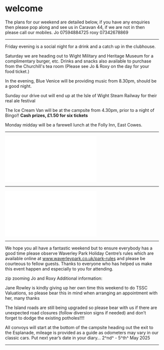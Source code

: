 # welcome

The plans for our weekend are detailed below, if you have any enquiries then please pop along and see us in Caravan  44, if we are not in then please call our mobiles.
Jo   07594884725
roxy 07342678869

---

Friday evening is a social night for a drink and a catch up in the clubhouse.

Saturday we are heading out to Wight Military and Heritage Museum for a complimentary burger, etc. Drinks and snacks also available to purchase from the Churchill's tea room
(Please see Jo & Roxy on the day for your food ticket.)

In the evening, Blue Venice will be providing music from 8.30pm, should be a good night.

Sunday our drive out will end up at the Isle of Wight Steam Railway for their real ale festival

The Ice Cream Van will be at the campsite
from 4.30pm, prior to a night of Bingo!!
**Cash prizes, £1.50 for six tickets**

Monday midday will be a farewell lunch at the Folly Inn, East Cowes.

---

![time table](/programme/timetable.md)

---

![directions](/programme/directions.md)

---

We hope you all have a fantastic weekend but to ensure everybody has a good time please observe Waverley Park Holiday Centre’s rules which are available online at www.waverleypark.co.uk/park-rules and please be courteous to fellow guests. Thanks to everyone who has helped us make this event happen and especially to you for attending.

zip zooming
Jo and Roxy
Additional information:

Jane Rowley is kindly giving up her own time this weekend to do TSSC Valuations, so please bear this in mind when arranging an appointment with her, many thanks

The Island roads are still being upgraded so please bear with us if there are unexpected road closures (follow diversion signs if needed) and don’t forget to dodge the existing potholes!!!!

All convoys will start at the bottom of the campsite heading out the exit to the Esplanade, mileage is provided as a guide as odometers may vary in our classic cars.
Put next year’s date in your diary…
2^nd^ - 5^th^ May 2025

---